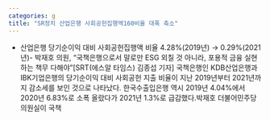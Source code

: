 ```yaml
---
categories: g
title: "SR정치 산업은행 사회공헌집행액160비율 대폭 축소"
---
```

- 산업은행 당기순이익 대비 사회공헌집행액 비율 4.28%(2019년) &rarr; 0.29%(2021년)- 박재호 의원, “국책은행으로서 말로만 ESG 외칠 것 아니라, 포용적 금융 실현하는 책무 다해야”[SRT(에스알 타임스) 김종섭 기자] 국책은행인 KDB산업은행과 IBK기업은행의 당기순이익 대비 사회공헌 지출 비율이 지난 2019년부터 2021년까지 감소세를 보인 것으로 나타났다. 한국수출입은행 역시 2019년 4.04%에서 2020년 6.83%로 소폭 올랐다가 2021년 1.3%로 급감했다.박재호 더불어민주당 의원실이 국책